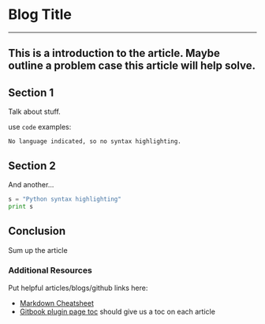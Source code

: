 # Blog Title
---
This is a introduction to the article. Maybe outline a problem case this article will help solve.
---
## Section 1
Talk about stuff.

use `code` examples:
```
No language indicated, so no syntax highlighting.
```

## Section 2
And another...
```python
s = "Python syntax highlighting"
print s
```

## Conclusion
Sum up the article

### Additional Resources
Put helpful articles/blogs/github links here:
* [Markdown Cheatsheet](https://github.com/adam-p/markdown-here/wiki/Markdown-Cheatsheet)
* [Gitbook plugin page toc](https://www.npmjs.com/package/gitbook-plugin-page-toc) should give us a toc on each article
